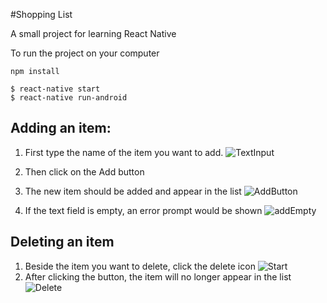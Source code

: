 #Shopping List

A small project for learning React Native

To run the project on your computer

```
npm install
```

```
$ react-native start
$ react-native run-android
```

## Adding an item:

1. First type the name of the item you want to add.
   ![TextInput](./screenshots/textInput.png)

2. Then click on the Add button

3. The new item should be added and appear in the list
   ![AddButton](screenshots/addButton.png)

4. If the text field is empty, an error prompt would be shown
   ![addEmpty](screenshots/addEmpty.png)

## Deleting an item

1. Beside the item you want to delete, click the delete icon
   ![Start](./screenshots/Start.png)
2. After clicking the button, the item will no longer appear in the list
   ![Delete](./screenshots/deleteItem.png)
